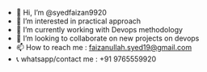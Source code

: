 - 👋 Hi, I’m @syedfaizan9920
- 👀 I’m interested in practical approach
- 🌱 I’m currently working with Devops methodology
- 💞️ I’m looking to collaborate on new projects on devops
- 📫 How to reach me : faizanullah.syed19@gmail.com
- 📞 whatsapp/contact me : +91 9765559920
<!---
syedfaizan9920/syedfaizan9920 is a ✨ special ✨ repository because its `README.md` (this file) appears on your GitHub profile.
You can click the Preview link to take a look at your changes.
--->
